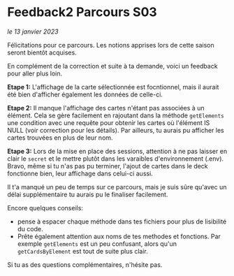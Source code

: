 # Feedback2 Parcours S03
*le 13 janvier 2023*

Félicitations pour ce parcours.
Les notions apprises lors de cette saison seront bientôt acquises.

En complément de la correction et suite à ta demande, voici un feedback pour aller plus loin.

**Etape 1:**
L'affichage de la carte sélectionnée est focntionnel, mais il aurait été bien d'afficher également les données de celle-ci.

**Etape 2:**
Il manque l'affichage des cartes n'étant pas associées à un élément. Cela se gère facilement en rajoutant dans la méthode `getElements` une condition avec une requête pour obtenir les cartes où l'élément IS NULL (voir correction pour les détails).
Par ailleurs, tu aurais pu afficher les cartes trouvées en plus de leur nom.

**Etape 3:**
Lors de la mise en place des sessions, attention à ne pas laisser en clair le `secret` et le mettre plutôt dans les varaibles d'environnement (.env).
Bravo, même si tu n'as pas pu terminer, l'ajout de cartes dans le deck fonctionne bien, leur affichage dans celui-ci aussi.

Il t'a manqué un peu de temps sur ce parcours, mais je suis sûre qu'avec un délai supplémentaire tu aurais pu le finaliser facilement.

Encore quelques conseils:
- pense à espacer chaque méthode dans tes fichiers pour plus de lisibilité du code.
- Prête également attention aux noms de tes methodes et fonctions. Par exemple `getElements` est un peu confusant, alors qu'un `getCardsByElement` est tout de suite plus clair.

Si tu as des questions complémentaires, n'hésite pas.